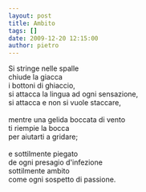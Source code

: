 ```yaml
---
layout: post
title: Ambito
tags: []
date: 2009-12-20 12:15:00
author: pietro
---
```

Si stringe nelle spalle<br/>chiude la giacca<br/>i bottoni di ghiaccio,<br/>si attacca la lingua ad ogni sensazione,<br/>si attacca e non si vuole staccare,<br/><br/>mentre una gelida boccata di vento<br/>ti riempie la bocca<br/>per aiutarti a gridare;<br/><br/>e sottilmente piegato<br/>de ogni presagio d'infezione<br/>sottilmente ambito<br/>come ogni sospetto di passione.
